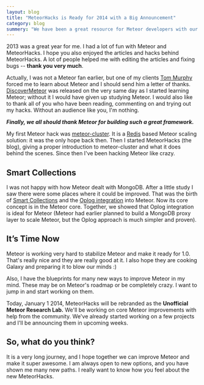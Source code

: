 ```yaml
---
layout: blog
title: "MeteorHacks is Ready for 2014 with a Big Announcement"
category: blog
summery: "We have been a great resource for Meteor developers with our unique content and projects like SmartCollections and NPM Integration. Now it's time to take MeteorHacks into the next level."
---
```


2013 was a great year for me. I had a lot of fun with Meteor and MeteorHacks. I hope you also enjoyed the articles and hacks behind MeteorHacks. A lot of people helped me with editing the articles and fixing bugs -- **thank you very much**. 

Actually, I was not a Meteor fan earlier, but one of my clients [Tom Murphy](http://www.linkedin.com/in/thomasmurphy) forced me to learn about Meteor and I should send him a letter of thanks. [DiscoverMeteor](https://www.discovermeteor.com/) was released on the very same day as I started learning Meteor; without it I would have given up studying Meteor. I would also like to thank all of you who have been reading, commenting on and trying out my hacks. Without an audience like you, I'm nothing.

_**Finally, we all should thank Meteor for building such a great framework.**_

My first Meteor hack was [meteor-cluster](http://meteorhacks.com/meteor-cluster-introduction-and-how-it-works.html). It is a [Redis](http://redis.io/) based Meteor scaling solution: it was the only hope back then. Then I started MeteorHacks (the blog), giving a proper introduction to meteor-cluster and what it does behind the scenes. Since then I've been hacking Meteor like crazy.

## Smart Collections

I was not happy with how Meteor dealt with MongoDB. After a little study I saw there were some places where it could be improved. That was the birth of [Smart Collections](http://meteorhacks.com/introducing-smart-collections.html) and the [Oplog integration](http://meteorhacks.com/lets-scale-meteor.html) into Meteor. Now its core concept is in the Meteor core. Together, we showed that Oplog integration is ideal for Meteor (Meteor had earlier planned to build a MongoDB proxy layer to scale Meteor, but the Oplog approach is much simpler and proven).

## It’s Time Now

Meteor is working very hard to stabilize Meteor and make it ready for 1.0. That's really nice and they are really good at it. I also hope they are cooking Galaxy and preparing it to blow our minds :)

Also, I have the blueprints for many new ways to improve Meteor in my mind. These may be on Meteor's roadmap or be completely crazy. I want to jump in and start working on them.  

Today, January 1 2014, MeteorHacks will be rebranded as the **Unofficial Meteor Research Lab.** We'll be working on core Meteor improvements with help from the community. We've already started working on a few projects and I'll be announcing them in upcoming weeks.

## So, what do you think?

It is a very long journey, and I hope together we can improve Meteor and make it super awesome. I am always open to new options, and you have shown me many new paths. I really want to know how you feel about the new MeteorHacks.

